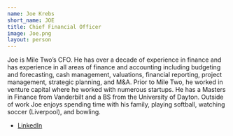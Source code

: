 ```yaml
---
name: Joe Krebs
short_name: JOE
title: Chief Financial Officer
image: Joe.png
layout: person
---
```

Joe is Mile Two’s CFO. He has over a decade of experience in finance and has experience in all areas of finance and accounting including budgeting and forecasting, cash management, valuations, financial reporting, project management, strategic planning, and M&A. Prior to Mile Two, he worked in venture capital where he worked with numerous startups. He has a Masters in Finance from Vanderbilt and a BS from the University of Dayton. Outside of work Joe enjoys spending time with his family, playing softball, watching soccer (Liverpool), and bowling.

* [LinkedIn](https://www.linkedin.com/in/joe-krebs-51a5a43/s)
